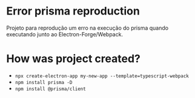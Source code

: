 

# Error prisma reproduction

Projeto para reprodução um erro na execução do prisma quando executando junto ao Electron-Forge/Webpack.

# How was project created?

- ```npx create-electron-app my-new-app --template=typescript-webpack```
- ```npm install prisma -D```
- ```npm install @prisma/client```